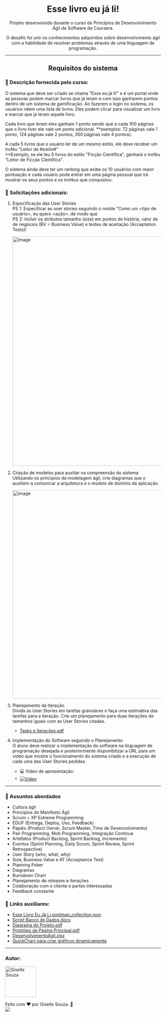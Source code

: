 
<h1 align="center">Esse livro eu já li!</h1>
<p align="center">Projeto desenvolvido durante o curso de Princípios de Desenvolvimento Ágil de Software da Coursera.</p>
<p align="center">O desafio foi unir os conhecimentos adquiridos sobre desenvolvimento ágil com a habilidade de resolver problemas através de uma linguagem de programação.</p>

---
 <h2 align="center">Requisitos do sistema</h2>
 
### 📝 Descrição fornecida pelo curso:
O sistema que deve ser criado se chama "Esse eu já li!" e é um portal onde as pessoas podem marcar livros que já leram e com isso ganharem pontos dentro de um sistema de gamificação. 
Ao fazerem o login no sistema, os usuários vêem uma lista de livros. Eles podem clicar para visualizar um livro e marcar que já leram aquele livro. 

Cada livro que leram eles ganham 1 ponto sendo que a cada 100 páginas que o livro tiver ele vale um ponto adicional.
**exemplos: 72 páginas vale 1 ponto, 124 páginas vale 2 pontos, 350 páginas vale 4 pontos).

A cada 5 livros que o usuário ler de um mesmo estilo, ele deve receber um troféu "Leitor de #estilo#" <br>
**Exemplo, se ele leu 5 livros do estilo "Ficção Científica", ganhará o troféu "Leitor de Ficção Científica". 

O sistema ainda deve ter um ranking que exibe os 10 usuários com maior pontuação e cada usuário pode entrar em uma página pessoal que irá mostrar os seus pontos e os troféus que conquistou.

### 📝 Solicitações adicionais:
1. Especificação das User Stories <br>
  PS 1: Especificar as user stories seguindo o molde "Como um <tipo de usuário>, eu quero <ação>, de modo que <motivo> <br>
	PS 2: Incluir os atributos tamanho (size) em pontos de história, valor de de negócios (BV = Business Value) e testes de aceitação (Acceptation Tests)! <br>
 
   <img width="742" alt="image" src="https://github.com/gisellesouzaa/API_Esse_eu_ja_li/assets/107375752/705424c8-ea83-4eef-aa62-d9f575c1f2b2">
 
3. Criação de modelos para auxiliar na compreensão do sistema <br>
Utilizando os princípios da modelagem ágil, crie diagramas que o auxiliem a comunicar a arquitetura e o modelo de domínio da aplicação.

   <img width="674" alt="image" src="https://github.com/gisellesouzaa/API_Esse_eu_ja_li/assets/107375752/08b4810b-a7e8-4f09-91db-762c7019a7c4">

5.  Planejamento da Iteração <br>
Divida as User Stories em tarefas granulares e faça uma estimativa das tarefas para a iteração. 
Crie um planejamento para duas iterações de tamanhos iguais com as User Stories citadas.

    - [Tasks e Iterações.pdf](https://github.com/gisellesouzaa/API_Esse_eu_ja_li/files/14603763/Tasks.e.Iteracoes.pdf)

6. Implementação do Software seguindo o Planejamento <br>
O aluno deve realizar a implementação do software na linguagem de programação desejada e posteriormente disponibilizar a URL para um video que mostre o funcionamento do sistema criado e a execução de cada uma das User Stories pedidas.

    - 💻 Video de apresentação:
    - <a href="https://www.canva.com/design/DAF8hAaXIy0/GLBFYbW6t28ipqOOletRig/watch?utm_content=DAF8hAaXIy0&utm_campaign=designshare&utm_medium=link&utm_source=editor" target="_blank"><img align="center" alt="Video" src="https://img.shields.io/badge/Clique_aqui_para_ver_o_video-6DB33F?style=flat&logoColor=white"></a>
---

### 💬 Assuntos abordados
-	Cultura ágil
-	Princípios do Manifesto Ágil
-	Scrum + XP Extreme Programming 
-	EDUF (Entrega, Deploy, Uso, Feedback)
-	Papéis (Product Owner, Scrum Master, Time de Desenvolvimento)
-	Pair Programming,  Mob Programming, Integração Contínua
-	Artefatos (Product Backlog, Sprint Backlog, Incremento)
-	Eventos (Sprint Planning, Daily Scrum, Sprint Review, Sprint Retrospective)
-	User Story (who, what, why)
-	Size, Business Value e AT (Acceptance Test)
-	Planning Poker
-	Diagramas
-	Burndown Chart
-	Planejamento de releases e iterações
-	Colaboração com o cliente e partes interessadas
-	Feedback constante

### 🔗 Links auxiliares:

 - [Esse Livro Eu Já Li.postman_collection.json](https://github.com/gisellesouzaa/API_Esse_eu_ja_li/files/14603786/Esse.Livro.Eu.Ja.Li.postman_collection.json)
 - [Script Banco de Dados.docx](https://github.com/gisellesouzaa/API_Esse_eu_ja_li/files/14604529/Script.Banco.de.Dados.docx)
 - [Diagrama do Projeto.pdf](https://github.com/gisellesouzaa/API_Esse_eu_ja_li/files/14603700/EuJaLi.-.Diagramas.pdf)
 - [Protótipo da Página Principal.pdf](https://github.com/gisellesouzaa/API_Esse_eu_ja_li/files/14604500/Prototipo.da.Pagina.Principal.pdf)
 - [DesenvolvimentoAgil.xlsx](https://github.com/gisellesouzaa/API_Esse_eu_ja_li/files/14604570/DesenvolvimentoAgil.xlsx)
 - [QuickChart para criar gráficos dinamicamente](https://quickchart.io/chart?c={type:'line',data:{labels:[1,2,3,4,5,6,7,8,9,10,11,12,13,14,15,16],datasets:[{label:'Tempo_Previsto',data:[3,2,5,1,1,2,2,2,1,1,5,2,2,5,2,2]},{label:'Tempo_Realizado',data:[4,1,5,1,1,3,2,1,1,1,6,2,1,5,2,3]}]}})
 
---

### Autor:

<img alt="Giselle Souza" title="Giselle Souza" src="https://github.com/gisellesouzaa.png" height="100" width="100"/>

Feito com ❤️ por Giselle Souza. 👋
<br>
<a href="https://www.linkedin.com/in/giselle-de-souza-gabriel/" target="_blank"><img src="https://img.shields.io/badge/-LinkedIn-05122A?style=for-the-flat&logo=linkedin&logoColor=white" target="_blank"></a>

